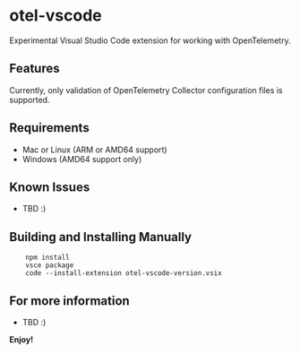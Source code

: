 # otel-vscode

Experimental Visual Studio Code extension for working with OpenTelemetry.

## Features

Currently, only validation of OpenTelemetry Collector configuration files is supported.

## Requirements

* Mac or Linux (ARM or AMD64 support)
* Windows (AMD64 support only)

## Known Issues

* TBD :)

## Building and Installing Manually

```
    npm install
    vsce package
    code --install-extension otel-vscode-version.vsix
```

## For more information

* TBD :) 

**Enjoy!**

